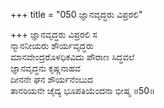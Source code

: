 +++
title = "050 ಜ್ಞಾನವೃದ್ಧರು ವಿಪ್ರರಲಿ"

+++
ಜ್ಞಾನವೃದ್ಧರು ವಿಪ್ರರಲಿ ಸ  
ನ್ಮಾನನೀಯರು ಶೌರ್ಯವೃದ್ಧರು   
ಮಾನವೇಂದ್ರರೊಳಧಿಕವಿದು ಪೌರಾಣ ಸಿದ್ಧವಲೆ   
ಜ್ಞಾನವೃದ್ಧನು ಕೃಷ್ಣನಾಹವ  
ದೀನನೇ ಘನ ಶೌರ್ಯನೆಂಬುದ  
ತಾನರಿಯನೇ ಚೈದ್ಯ ಭೂಪತಿಯೆಂದನಾ ಭೀಷ್ಮ     ॥50॥